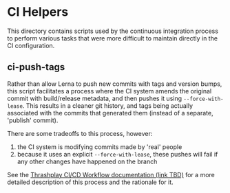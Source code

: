 # CI Helpers
This directory contains scripts used by the continuous integration process to
perform various tasks that were more difficult to maintain directly in the CI 
configuration.

## ci-push-tags
Rather than allow Lerna to push new commits with tags and version bumps, this 
script facilitates a process where the CI system amends the original commit with 
build/release metadata, and then pushes it using `--force-with-lease`. This 
results in a cleaner git history, and tags being actually associated with the
commits that generated them (instead of a separate, 'publish' commit).

There are some tradeoffs to this process, however:
1. the CI system is modifying commits made by 'real' people
1. because it uses an explicit `--force-with-lease`, these pushes will fail if
any other changes have happened on the branch

See the 
[Thrashplay CI/CD Workflow documentation (link TBD)](https://LINK_NEEDED) for a
more detailed description of this process and the rationale for it.   
